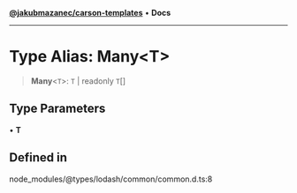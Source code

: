 [**@jakubmazanec/carson-templates**](../../../README.md) • **Docs**

---

# Type Alias: Many\<T\>

> **Many**\<`T`\>: `T` \| readonly `T`[]

## Type Parameters

• **T**

## Defined in

node_modules/@types/lodash/common/common.d.ts:8
